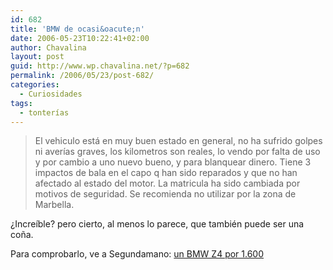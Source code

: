 ```yaml
---
id: 682
title: 'BMW de ocasi&oacute;n'
date: 2006-05-23T10:22:41+02:00
author: Chavalina
layout: post
guid: http://www.wp.chavalina.net/?p=682
permalink: /2006/05/23/post-682/
categories:
  - Curiosidades
tags:
  - tonterías
---
```

> El vehiculo est&aacute; en muy buen estado en general, no ha sufrido golpes ni aver&iacute;as graves, los kilometros son reales, lo vendo por falta de uso y por cambio a uno nuevo bueno, y para blanquear dinero. Tiene 3 impactos de bala en el capo q han sido reparados y que no han afectado al estado del motor. La matricula ha sido cambiada por motivos de seguridad. Se recomienda no utilizar por la zona de Marbella.

&iquest;Incre&iacute;ble? pero cierto, al menos lo parece, que tambi&eacute;n puede ser una co&ntilde;a.

Para comprobarlo, ve a Segundamano: <a href="http://coches.segundamano.es/fichaI.cfm?id=12038783" target="_blank">un BMW Z4 por 1.600</p>